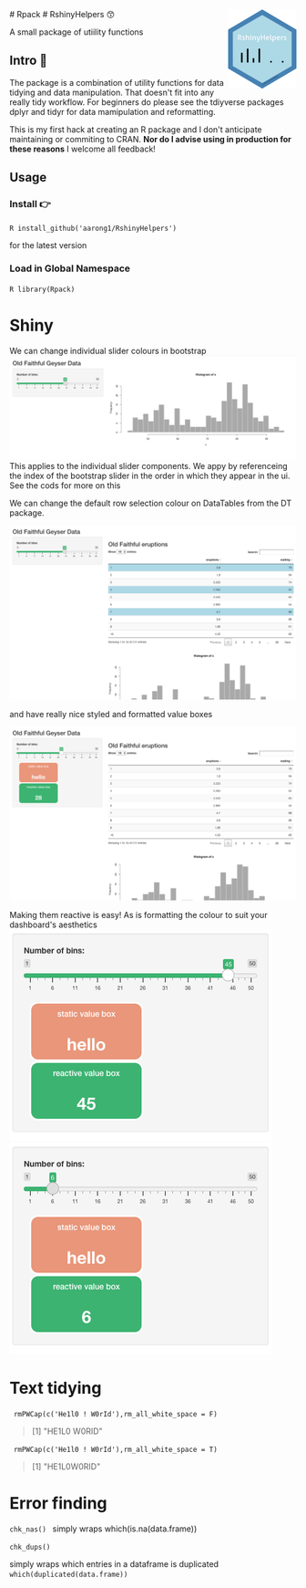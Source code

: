 <title>"RshinyHelpers docs</title>
# Rpack <img src='man/figures/logo.png' align="right" height="139" />
# RshinyHelpers 😙

A small package of utiility functions

## Intro 👣
The package is a combination of utility functions for data tidying and data manipulation. That doesn't fit into any really tidy workflow.  For beginners do please see the tdiyverse packages dplyr and tidyr for data mamipulation and reformatting.

This is my first hack at creating an R package and I don't anticipate maintaining or commiting to CRAN. **Nor do I advise using in production for these reasons**  I welcome all feedback!

## Usage

### Install 👉

`R install_github('aarong1/RshinyHelpers')`

for the latest version
### Load in Global Namespace

`R library(Rpack)`

# Shiny

We can change individual slider colours in bootstrap
![](www/slider.png)
This applies to the individual slider components. We appy by referenceing the index
of the bootstrap slider in the order in which they appear in the ui.  See the cods for more on this

We can change the default row selection colour on DataTables from the DT package.

![](man/figures/rows.png)

and have really nice styled and formatted value boxes

![](www/vbox.png)

Making them reactive is easy! As is formatting the colour to suit your dashboard's aesthetics
![](www/reactive1.png)
![](www/reactive2.png)

# Text tidying 

` rmPWCap(c('He1l0 ! W0rId'),rm_all_white_space = F)`
> [1] "HE1L0 W0RID"

` rmPWCap(c('He1l0 ! W0rId'),rm_all_white_space = T)`
> [1] "HE1L0W0RID" 


# Error finding

`chk_nas()
`
simply wraps which(is.na(data.frame))

`chk_dups()`

simply wraps which entries in a dataframe is duplicated `which(duplicated(data.frame))`
